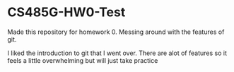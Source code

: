# CS485G-HW0-Test

Made this repository for homework 0. Messing around with the features of git. 

I liked the introduction to git that I went over. There are alot of features so it feels a little overwhelming but will just take practice
